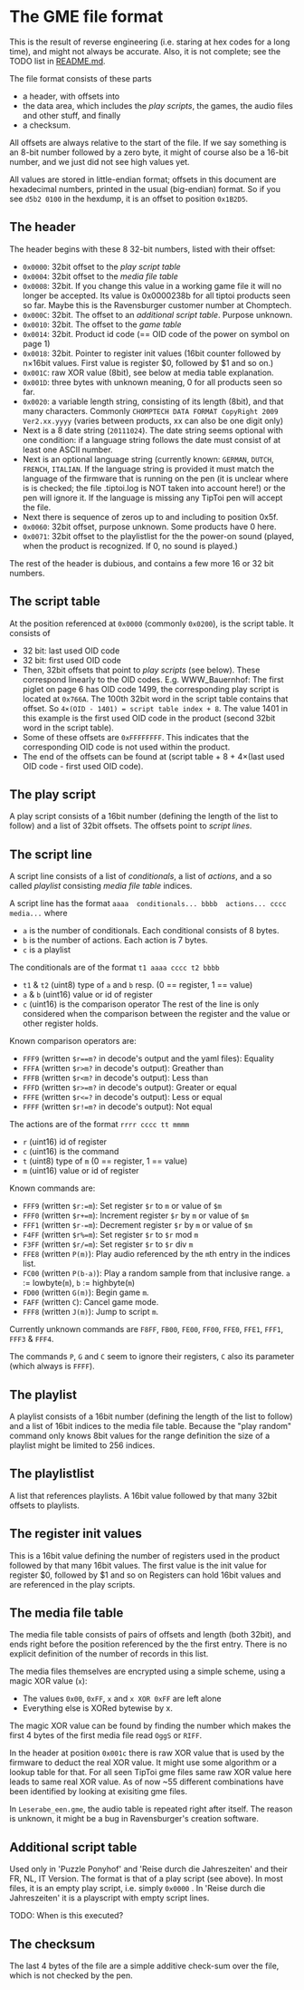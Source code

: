 The GME file format
===================

This is the result of reverse engineering (i.e. staring at hex codes for a long time), and might not always be accurate. Also, it is not complete; see the TODO list in [README.md](README.md).


The file format consists of these parts
 * a header, with offsets into
 * the data area, which includes the *play scripts*, the games, the audio files and other stuff, and finally
 * a checksum.

All offsets are always relative to the start of the file. If we say something is an 8-bit number followed by a zero byte, it might of course also be a 16-bit number, and we just did not see high values yet.

All values are stored in little-endian format; offsets in this document are hexadecimal numbers, printed in the usual (big-endian) format. So if you see `d5b2 0100` in the hexdump, it is an offset to position `0x1B2D5`.


The header
----------

The header begins with these 8 32-bit numbers, listed with their offset:
 * `0x0000`: 32bit offset to the *play script table*
 * `0x0004`: 32bit offset to the *media file table*
 * `0x0008`: 32bit. If you change this value in a working game file it will no longer be accepted. Its value is 0x0000238b for all tiptoi products seen so far. Maybe this is the Ravensburger customer number at Chomptech. 
 * `0x000C`: 32bit. The offset to an *additional script table*. Purpose unknown.
 * `0x0010`: 32bit. The offset to the *game table*
 * `0x0014`: 32bit. Product id code (== OID code of the power on symbol on page 1)
 * `0x0018`: 32bit. Pointer to register init values (16bit counter followed by n×16bit values. First value is register $0, followed by $1 and so on.)
 * `0x001C`: raw XOR value (8bit), see below at media table explanation. 
 * `0x001D`: three bytes with unknown meaning, 0 for all products seen so far. 
 * `0x0020`: a variable length string, consisting of its length (8bit), and that many characters. Commonly `CHOMPTECH DATA FORMAT CopyRight 2009 Ver2.xx.yyyy` (varies between products, xx can also be one digit only)
 * Next is a 8 date string (`20111024`). The date string seems optional with one condition: if a language string follows the date must consist of at least one ASCII number.
 * Next is an optional language string (currently known: `GERMAN`, `DUTCH`, `FRENCH`, `ITALIAN`. If the language string is provided it must match the language of the firmware that is running on the pen (it is unclear where is is checked; the file .tiptoi.log is NOT taken into account here!) or the pen will ignore it. If the language is missing any TipToi pen will accept the file. 
 * Next there is sequence of zeros up to and including to position 0x5f.
 * `0x0060`: 32bit offset, purpose unknown. Some products have 0 here.
 * `0x0071`: 32bit offset to the playlistlist for the the power-on sound (played, when the product is recognized. If 0, no sound is played.) 

The rest of the header is dubious, and contains a few more 16 or 32 bit numbers.


The script table
----------------

At the position referenced at `0x0000` (commonly `0x0200`), is the script table. It consists of
 * 32 bit: last used OID code
 * 32 bit: first used OID code
 * Then, 32bit offsets that point to *play scripts* (see below). These correspond linearly to the OID codes.
   E.g. WWW_Bauernhof: The first piglet on page 6 has OID code 1499, the corresponding play script is located at `0x766A`. The 100th 32bit word in the script table contains that offset. So `4×(OID - 1401) = script table index + 8`. The value 1401 in this example is the first used OID code in the product (second 32bit word in the script table).
 * Some of these offsets are `0xFFFFFFFF`. This indicates that the corresponding OID code is not used within the product.
 * The end of the offsets can be found at (script table + 8 + 4×(last used OID code - first used OID code).


The play script
---------------

A play script consists of a 16bit number (defining the length of the list to follow) and a list of 32bit offsets. The offsets point to *script lines*.

The script line
---------------

A script line consists of a list of *conditionals*, a list of *actions*, and a so called *playlist* consisting *media file table* indices.

A script line has the format  `aaaa  conditionals... bbbb  actions... cccc media...` where
 * `a` is the number of conditionals. Each conditional consists of 8 bytes.
 * `b` is the number of actions. Each action is 7 bytes.
 * `c` is a playlist

The conditionals are of the format `t1 aaaa cccc t2 bbbb`
 * `t1` & `t2` (uint8) type of `a` and `b` resp. (0 == register, 1 == value)
 * `a` & `b` (uint16) value or id of register
 * `c` (uint16) is the comparison operator
The rest of the line is only considered when the comparison between the
register and the value or other register holds.

Known comparison operators are:
 * `FFF9` (written `$r==m?` in decode's output and the yaml files): Equality
 * `FFFA` (written `$r>m?` in decode's output): Greather than
 * `FFFB` (written `$r<m?` in decode's output): Less than
 * `FFFD` (written `$r>=m?` in decode's output): Greater or equal
 * `FFFE` (written `$r<=?` in decode's output): Less or equal
 * `FFFF` (written `$r!=m?` in decode's output): Not equal

The actions are of the format `rrrr cccc tt mmmm`
 * `r` (uint16) id of register
 * `c` (uint16) is the command
 * `t` (uint8) type of `m` (0 == register, 1 == value)
 * `m` (uint16) value or id of register

Known commands are:
 * `FFF9` (written `$r:=m`): Set register `$r` to `m` or value of `$m`
 * `FFF0` (written `$r+=m`): Increment register `$r` by `m` or value of `$m`
 * `FFF1` (written `$r-=m`): Decrement register `$r` by `m` or value of `$m`
 * `F4FF` (written `$r%=m`): Set register `$r` to `$r` mod `m`
 * `F3FF` (written `$r/=m`): Set register `$r` to `$r` div `m`
 * `FFE8` (written `P(m)`): Play audio referenced by the `m`th entry in the indices list.
 * `FC00` (written `P(b-a)`): Play a random sample from that inclusive range. `a` := lowbyte(`m`), `b` := highbyte(`m`)
 * `FD00` (written `G(m)`): Begin game `m`.
 * `FAFF` (written `C`): Cancel game mode.
 * `FFF8` (written `J(m)`): Jump to script `m`.

Currently unknown commands are `F8FF`, `FB00`, `FE00`, `FF00`, `FFE0`, `FFE1`, `FFF1`, `FFF3` & `FFF4`.

The commands `P`, `G` and `C` seem to ignore their registers, `C` also its parameter (which always is `FFFF`).

The playlist
------------

A playlist consists of a 16bit number (defining the length of the list to follow) and a list of 16bit indices to the media file table.  Because the "play random" command only knows 8bit values for the range definition the size of a playlist might be limited to 256 indices.


The playlistlist
----------------

A list that references playlists. A 16bit value followed by that many 32bit offsets to playlists.


The register init values
------------------------

This is a 16bit value defining the number of registers used in the product followed by that many 16bit values. The first value is the init value for register $0, followed by $1 and so on
Registers can hold 16bit values and are referenced in the play scripts.


The media file table
--------------------

The media file table consists of pairs of offsets and length (both 32bit), and ends right before the position referenced by the the first entry. There is no explicit definition of the number of records in this list. 

The media files themselves are encrypted using a simple scheme, using a magic XOR value (`x`):
   - The values `0x00`, `0xFF`, `x` and `x XOR 0xFF` are left alone
   - Everything else is XORed bytewise by x.

The magic XOR value can be found by finding the number which makes the first 4 bytes of the first media file read `OggS` or `RIFF`.

In the header at position `0x001c` there is raw XOR value that is used by the firmware to deduct the real XOR value. It might use some algorithm or a lookup table for that. For all seen TipToi gme files same raw XOR value here leads to same real XOR value. As of now ~55 different combinations have been identified by looking at exisiting gme files.

In `Leserabe_een.gme`, the audio table is repeated right after itself. The reason is unknown, it might be a bug in Ravensburger's creation software.


Additional script table
-----------------------

Used only in 'Puzzle Ponyhof' and 'Reise durch die Jahreszeiten' and their FR,
NL, IT Version. The format is that of a play script (see above). In most files,
it is an empty play script, i.e. simply `0x0000` . In 'Reise durch die
Jahreszeiten' it is a playscript with empty script lines.

TODO: When is this executed?


The checksum
------------

The last 4 bytes of the file are a simple additive check-sum over the file, which is not checked by the pen.
